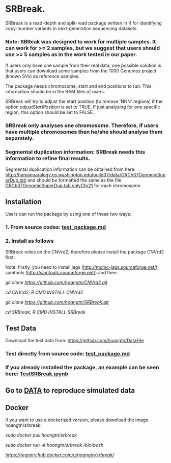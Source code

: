 # SRBreak.

SRBreak is a read-depth and split-read package written in R for identifying copy-number variants
in next-generation sequencing datasets.

### Note: SBReak was designed to work for multiple samples. It can work for >= 2 samples, but we suggest that users should use >= 5 samples as in the work tested in our paper.

If users only have one sample from their real data, one possible solution is that users can download some samples from the 1000 Genomes project (known SVs) as reference samples.

The package needs chromosome, start and end positions to run. This information should be in the BAM files of users. 

SRBreak will try to adjust the start position (to remove 'NNN' regions) if the option *adjustStartPosition* is set to TRUE. If just analysing for one specific region, this option should be set to FALSE.  

### SRBreak only analyses one chromosome. Therefore, if users have multiple chromosomes then he/she should analyse them separately. 

### Segmental duplication information: SRBreak needs this information to refine final results.

Segmental duplication information can be obtained from here: http://humanparalogy.gs.washington.edu/build37/data/GRCh37GenomicSuperDup.tab
and should be formatted the same as the file [GRCh37GenomicSuperDup.tab.onlyChr21](./GRCh37GenomicSuperDup.tab.onlyChr21) for each chromosome.

## Installation

Users can run the package by using one of these two ways:

### 1. From source codes: [test_package.md](./test_package.md)


### 2. Install as follows

SRBreak relies on the CNVrd2, therefore please install the package CNVrd2 first:

Note: firstly, you need to install jags (http://mcmc-jags.sourceforge.net/), samtools (http://samtools.sourceforge.net/) and then:

*git clone https://github.com/hoangtn/CNVrd2.git*

*cd CNVrd2; R CMD INSTALL CNVrd2*

*git clone https://github.com/hoangtn/SRBreak.git*

*cd SRBreak; R CMD INSTALL SRBreak*




## Test Data

Download the test data from: https://github.com/hoangtn/DataFile

### Test directly from source code:  [test_package.md](./test_package.md)

### If you already installed the package, an example can be seen here: [TestSRBreak.ipynb](./TestSRBreak.ipynb)

## Go to [DATA](./DATA) to reproduce simulated data

## Docker

If you want to use a dockerized version, please download the image hoangtn/srbreak:

*sudo docker pull hoangtn/srbreak*

*sudo docker run -it hoangtn/srbreak /bin/bash*

*https://registry.hub.docker.com/u/hoangtn/srbreak/*

